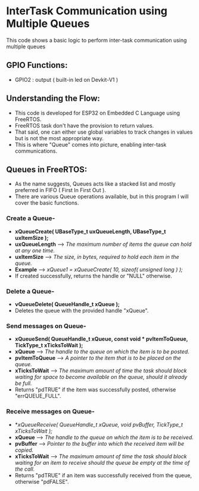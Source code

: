 # InterTask Communication using Multiple Queues
This code shows a basic logic to perform inter-task communication using multiple queues

## GPIO Functions:
* GPIO2 : output ( built-in led on Devkit-V1 )

## Understanding the Flow:
* This code is developed for ESP32 on Embedded C Language using FreeRTOS.
* FreeRTOS task don't have the provision to return values.
* That said, one can either use global variables to track changes in values but is not the most appropriate way.
* This is where "Queue" comes into picture, enabling inter-task communications.

## Queues in FreeRTOS:
* As the name suggests, Queues acts like a stacked list and mostly preferred in FIFO ( First In First Out ).
* There are various Queue operations available, but in this program I will cover the basic functions.
### Create a Queue-
* **xQueueCreate( UBaseType_t uxQueueLength, UBaseType_t uxItemSize );**
* **uxQueueLength** --> _The maximum number of items the queue can hold at any one time._
* **uxItemSize**    --> _The size, in bytes, required to hold each item in the queue._
* **Example**       --> _xQueue1 = xQueueCreate( 10, sizeof( unsigned long ) );_
* If created successfully, returns the handle or "NULL" otherwise.

### Delete a Queue-
* **vQueueDelete( QueueHandle_t xQueue );**
* Deletes the queue with the provided handle "xQueue".

### Send messages on Queue-
* **xQueueSend( QueueHandle_t xQueue, const void * pvItemToQueue, TickType_t xTicksToWait );**
* **xQueue** --> 	_The handle to the queue on which the item is to be posted._
* **pvItemToQueue** --> 	_A pointer to the item that is to be placed on the queue._
* **xTicksToWait** -->  	_The maximum amount of time the task should block waiting for space to become available on the queue, should it already be full._
* Returns "pdTRUE" if the item was successfully posted, otherwise "errQUEUE_FULL".

### Receive messages on Queue-
* **xQueueReceive( QueueHandle_t xQueue, void *pvBuffer, TickType_t xTicksToWait );**
* **xQueue** --> 	_The handle to the queue on which the item is to be received._
* **pvBuffer** --> 	_Pointer to the buffer into which the received item will be copied._
* **xTicksToWait** -->  	_The maximum amount of time the task should block waiting for an item to receive should the queue be empty at the time of the call._
* Returns "pdTRUE" if an item was successfully received from the queue, otherwise "pdFALSE".
